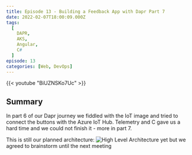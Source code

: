 ```yaml
---
title: Episode 13 - Building a Feedback App with Dapr Part 7
date: 2022-02-07T18:00:09.000Z
tags:
  [
    DAPR,
    AKS,
    Angular,
    C#
  ]
episode: 13
categories: [Web, DevOps]
---
```


{{< youtube "BiUZNSKo7Uc" >}}

## Summary

In part 6 of our Dapr journey we fiddled with the IoT image and tried to connect the buttons with the Azure IoT Hub. Telemetry and C gave us a hard time and we could not finish it - more in part 7.

This is still our planned architecture:
![High Level Architecture](/episode-0008/highlevel.png) yet but we agreed to brainstorm until the next meeting

